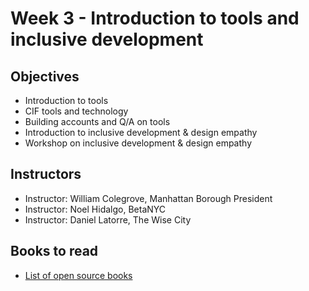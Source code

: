 # Week 3 - Introduction to tools and inclusive development


## Objectives 

* Introduction to tools
* CIF tools and technology
* Building accounts and Q/A on tools
* Introduction to inclusive development & design empathy
* Workshop on inclusive development & design empathy


## Instructors  

* Instructor: William Colegrove, Manhattan Borough President
* Instructor: Noel Hidalgo, BetaNYC
* Instructor: Daniel Latorre, The Wise City


## Books to read

* [List of open source books](https://github.com/guardianproject/open-mobile-developers-guide/blob/master/en/1-open-source-foundations/key-books-to-read.md)